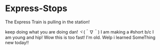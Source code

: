# Express-Stops
The Express Train is pulling in the station!

keep doing what you are doing dan! ヾ(＾∇＾)
I am making a #short b/c I am young and hip!
Wow this is too fast!
I'm old.
Welp i learned SomeThing new today!!
